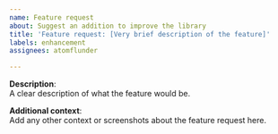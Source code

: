 ```yaml
---
name: Feature request
about: Suggest an addition to improve the library
title: 'Feature request: [Very brief description of the feature]'
labels: enhancement
assignees: atomflunder

---
```


<!-- Thanks for taking the time to fill out a feature request.   
It will be reviewed as soon as possible.  -->

**Description**:  
A clear description of what the feature would be.

**Additional context**:  
Add any other context or screenshots about the feature request here.